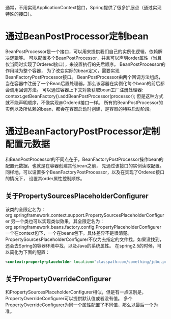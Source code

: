 通常，不用实现ApplicationContext接口，Spring提供了很多扩展点（通过实现特殊的接口）。
# 通过BeanPostProcessor定制bean
BeanPostProcessor是一个接口，可以用来提供我们自己的实例化逻辑，依赖解决逻辑等。
可以配置多个BeanPostProcessor，并且可以声明order属性（当且仅当同时实现了Ordered接口），来设置执行的先后顺序。
BeanPostProcessor的作用域为整个容器，
为了改变实际的bean定义，需要实现BeanFactoryPostProcessor接口。
BeanPostProcessor由两个回调方法组成，当在容器中注册了一个Bean后置处理器，那么该容器在实例化每个bean的前后都会调用回调方法。
可以通过容器上下文对象获取bean工厂注册处理器: context.getBeanFactory().addBeanPostProcessor(processor);
但是这种方式就不能声明顺序，不像实现@Ordered接口一样。
所有的BeanPostProcessor的实例以及所依赖的bean，都会在容器启动时创建，是容器的特殊启动阶段。

# 通过BeanFactoryPostProcessor定制配置元数据
和BeanPostProcessor的不同点在于，BeanFactoryPostProcessor操作bean的配置元数据，也就是在容器创建其他bean之前，
先通过该接口的实例读取配置。同样地，可以设置多个BeanFactoryPostProcessor，以及在实现了Ordered接口的情况下，
设置其order属性控制顺序。

## 关于PropertySourcesPlaceholderConfigurer
该类的全限定名为：org.springframework.context.support.PropertySourcesPlaceholderConfigurer
另一个类也可以实现类似效果，其全限定名为：
org.springframework.beans.factory.config.PropertyPlaceholderConfigurer
一个在context包下，一个在beans包下。具体差异不是很清楚。
PropertySourcesPlaceholderConfigurer不仅为去指定的文件找，如果没找到，还会去Spring的容器环境中找，以及Java的系统属性。
在spring2.5的时候，可以简化为下面的配置：
```xml
<context:property-placeholder location="classpath:com/something/jdbc.properties"/>
```

## 关于PropertyOverrideConfigurer
和PropertySourcesPlaceholderConfigurer相似，但是有一点区别是，PropertyOverrideConfigurer可以提供默认值或者没有值。
多个PropertyOverrideConfigurer为同一个属性配置了不同值，那么以最后一个为准。
